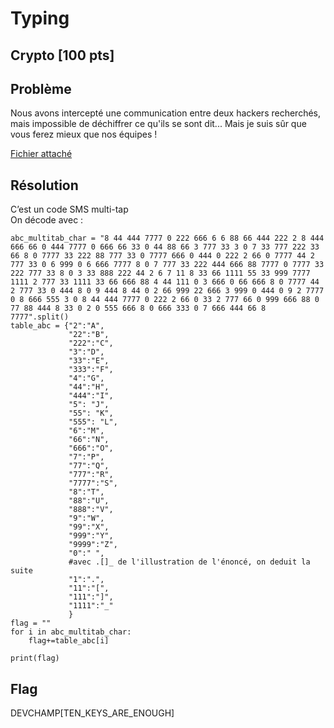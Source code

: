 # Typing
## Crypto [100 pts]
## Problème 
Nous avons intercepté une communication entre deux hackers recherchés, mais impossible de déchiffrer ce qu'ils se sont dit... Mais je suis sûr que vous ferez mieux que nos équipes !  

[Fichier attaché](files/2kia.txt)
## Résolution
C’est un code SMS multi-tap  
On décode avec :
```python3
abc_multitab_char = "8 44 444 7777 0 222 666 6 6 88 66 444 222 2 8 444 666 66 0 444 7777 0 666 66 33 0 44 88 66 3 777 33 3 0 7 33 777 222 33 66 8 0 7777 33 222 88 777 33 0 7777 666 0 444 0 222 2 66 0 7777 44 2 777 33 0 6 999 0 6 666 7777 8 0 7 777 33 222 444 666 88 7777 0 7777 33 222 777 33 8 0 3 33 888 222 44 2 6 7 11 8 33 66 1111 55 33 999 7777 1111 2 777 33 1111 33 66 666 88 4 44 111 0 3 666 0 66 666 8 0 7777 44 2 777 33 0 444 8 0 9 444 8 44 0 2 66 999 22 666 3 999 0 444 0 9 2 7777 0 8 666 555 3 0 8 44 444 7777 0 222 2 66 0 33 2 777 66 0 999 666 88 0 77 88 444 8 33 0 2 0 555 666 8 0 666 333 0 7 666 444 66 8 7777".split()
table_abc = {"2":"A",
             "22":"B",
             "222":"C",
             "3":"D",
             "33":"E",
             "333":"F",
             "4":"G",
             "44":"H",
             "444":"I",
             "5": "J",
             "55": "K",
             "555": "L",
             "6":"M",
             "66":"N",
             "666":"O",
             "7":"P",
             "77":"Q",
             "777":"R",
             "7777":"S",
             "8":"T",
             "88":"U",
             "888":"V",
             "9":"W",
             "99":"X",
             "999":"Y",
             "9999":"Z",
             "0":" ",
             #avec .[]_ de l'illustration de l'énoncé, on deduit la suite
             "1":".",
             "11":"[",
             "111":"]",
             "1111":"_"
             }
flag = ""
for i in abc_multitab_char:
    flag+=table_abc[i]

print(flag)
```
## Flag
DEVCHAMP[TEN_KEYS_ARE_ENOUGH]
